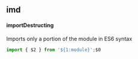 ## imd
#### importDestructing
Imports only a portion of the module in ES6 syntax
```js
import { $2 } from '${1:module}';$0
```